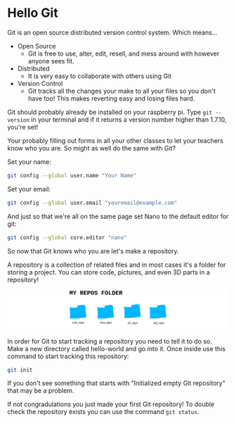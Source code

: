# Hello Git

Git is an open source distributed version control system. Which means...

* Open Source
  * Git is free to use, alter, edit, resell, and mess around with however anyone sees fit.
* Distributed
  * It is very easy to collaborate with others using Git
* Version Control
  * Git tracks all the changes your make to all your files so you don't have too! This makes reverting easy and losing files hard.

Git should probably already be installed on your raspberry pi. Type `git --version` in your terminal and if it returns a version number higher than 1.7.10, you're set!

Your probably filling out forms in all your other classes to let your teachers know who you are. So might as well do the same with Git?

Set your name:

```bash
git config --global user.name "Your Name"
```

Set your email:

```bash
git config --global user.email "youremail@example.com"
```

And just so that we're all on the same page set Nano to the default editor for git:

```bash
git config --global core.editor "nano"
```

So now that Git knows who you are let's make a repository.

A repository is a collection of related files and in most cases it's a folder for storing a project. You can store code, pictures, and even 3D parts in a repository!

![repos](../images/repos.png)

In order for Git to start tracking a repository you need to tell it to do so. Make a new directory called hello-world and go into it. Once inside use this command to start tracking this repository:

```bash
git init
```

If you don't see something that starts with "Initialized empty Git repository" that may be a problem.

If not congradulations you just made your first Git repository! To double check the repository exists you can use the command `git status`.
